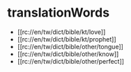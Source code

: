 # translationWords

* [[rc://en/tw/dict/bible/kt/love]]
* [[rc://en/tw/dict/bible/kt/prophet]]
* [[rc://en/tw/dict/bible/other/tongue]]
* [[rc://en/tw/dict/bible/other/know]]
* [[rc://en/tw/dict/bible/other/perfect]]